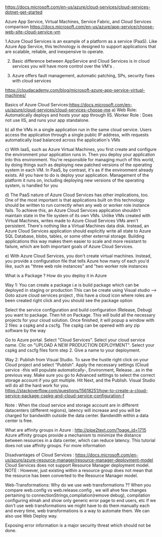 https://docs.microsoft.com/en-us/azure/cloud-services/cloud-services-dotnet-get-started

Azure App Service, Virtual Machines, Service Fabric, and Cloud Services comparison
https://docs.microsoft.com/en-us/azure/app-service/choose-web-site-cloud-service-vm

1.Azure Cloud Services is an example of a platform as a service (PaaS). Like Azure App Service, this technology is designed to support applications that are scalable, reliable, and inexpensive to operate.

2. Basic difference between AppService and Cloud Services is in cloud services you will have more control over the VM's .

3. Azure offers fault management, automatic patching, SPs, security fixes with cloud services

https://cloudacademy.com/blog/microsoft-azure-app-service-virtual-machines/

Basics of Azure Cloud Services:https://docs.microsoft.com/en-us/azure/cloud-services/cloud-services-choose-me
a) Web Role: Automatically deploys and hosts your app through IIS.
   Worker Role : Does not use IIS, and runs your app standalone.
   
b) all the VMs in a single application run in the same cloud service. Users access the application through a single public IP address, with requests automatically load balanced across the application's VMs
   
c) With IaaS, such as Azure Virtual Machines, you first create and configure the environment your application runs in. Then you deploy your application into this environment. You're responsible for managing much of this world, by doing things such as deploying new patched versions of the operating system in each VM. In PaaS, by contrast, it's as if the environment already exists. All you have to do is deploy your application. Management of the platform it runs on, including deploying new versions of the operating system, is handled for you
   
d) The PaaS nature of Azure Cloud Services has other implications, too. One of the most important is that applications built on this technology should be written to run correctly when any web or worker role instance fails. To achieve this, an Azure Cloud Services application shouldn't maintain state in the file system of its own VMs. Unlike VMs created with Virtual Machines, writes made to Azure Cloud Services VMs aren't persistent. There's nothing like a Virtual Machines data disk. Instead, an Azure Cloud Services application should explicitly write all state to Azure SQL Database, blobs, tables, or some other external storage. Building applications this way makes them easier to scale and more resistant to failure, which are both important goals of Azure Cloud Services.
   
e) With Azure Cloud Services, you don't create virtual machines. Instead, you provide a configuration file that tells Azure how many of each you'd like, such as "three web role instances" and "two worker role instances

What is a Package ? How do you deploy it in Azure

Way 1:
You can create a package i.e is build package which can be deployed in staging or production 
This can be create using Visual studio --> Goto azure cloud services project , this have a cloud icon where roles are been created
right click and you should see the package option

Select the service configuration and build configuration (Release, Debug) you want to package. Then hit on Package. This will build all the necessary projects for your cloud solution. Once finished, it will popup a window with 2 files: a cspkg and a cscfg. The cspkg can be opened with any zip software by the way

Go to Azure portal. Select "Cloud Services". Select your cloud service name. Clic on "UPLOAD A NEW PRODUCTION DEPLOYMENT". Select your cspkg and cscfg files form step 2. Give a name to your deployment.

Way 2:
Publish from Visual Studio. To save the hustle right click on your Cloud project and select "Publish". Apply the necessary settings (Cloud service -this will populate automatically-, Environment, Release...as in the previous way. Make sure you go to Advanced settings to select the correct storage account if you got multiple. Hit Next, and the Publish. Visual Studio will do all the hard work for you.
https://stackoverflow.com/questions/15618251/how-to-create-a-cloud-service-package-cspkg-and-cloud-service-configuration-f

Note : When the cloud service and storage account are in different datacenters (different regions), latency will increase and you will be charged for bandwidth outside the data center. Bandwidth within a data center is free.

What are affinity groups in Azure : http://pipe2text.com/?page_id=1715
Azure affinity groups provide a mechanism to minimize the distance between resources in a data center, which can reduce latency. This tutorial does not use affinity groups. For more information

Disadvantages of Cloud Services : https://docs.microsoft.com/en-us/azure/azure-resource-manager/resource-manager-deployment-model
Cloud Services does not support Resource Manager deployment model.
NOTE : However, just existing within a resource group does not mean that the resource has been converted to the Resource Manager model.

Web-Transformations: Why do we use web transformations ??
When you compare web.config vs web.release.config , we will ahve few changes pertaining to connectionStrings,compilation(remove debug), compilation configuring elmah and show only generic error page to end users, etc if we don't use web transformations we might have to do them manually each and every time, web transformations is a way to automate them.
We can also use Web Deploy way.

Exposing error information is a major security threat which should not be done.
